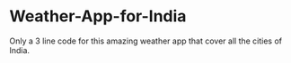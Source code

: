 # Weather-App-for-India
Only a 3 line code for this amazing weather app that cover all the cities of India.
